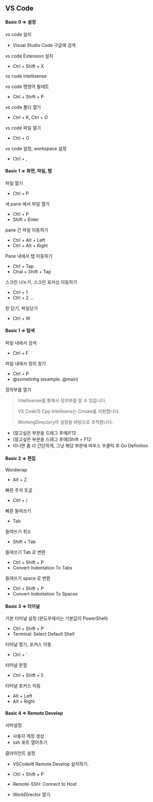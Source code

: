 ## VS Code

#### Basic 0 => 설정

vs code 설치
- Visual Studio Code 구글에 검색

vs code Extension 설치
- Ctrl + Shift + X

vs code intellisense

vs code 명령어 팔레트
- Ctrl + Shift + P

vs code 폴더 열기
- Ctrl + K, Ctrl + O

vs code 파일 열기
- Ctrl + O

vs code 설정, workspace 설정
- Ctrl + ,

#### Basic 1 => 화면, 파일, 탭

파일 열기
- Ctrl + P

새 pane 에서 파일 열기

- Ctrl + P
- Shift + Enter

pane 간 파일 이동하기
- Ctrl + Alt + Left
- Ctrl + Alt + Right

Pane 내에서 탭 이동하기
- Ctrl + Tap
- Ctral + Shift + Tap

스크린 나누기, 스크린 포커싱 이동하기
- Ctrl + 1
- Ctrl + 2
...

창 닫기, 파일닫기
- Ctrl + W


#### Basic 1 => 탐색

파일 내에서 검색
- Ctrl + F

파일 내에서 정의 찾기
- Ctrl + P
- @sometinhg (example. @main)

정의부를 열기

> Intellisense를 통해서 정의부를 알 수 있습니다.
>
> VS Code의 Cpp Intellisens는 Cmake를 지원합니다.
>
> WorkingDirectory의 설정을 바탕으로 추적합니다.

- (알고싶은 부분을 드래그 후에)F12
- (알고싶은 부분을 드래그 후에)Shift + F12
- 아니면 좀 더 간단하게, 그냥 해당 부분에 마우스 우클릭 후 Go Definition


#### Basic 2 => 편집

Wordwrap
- Alt + Z

빠른 주석 토글
- Ctrl + /

빠른 들여쓰기
- Tab

들여쓰기 취소
- Shift + Tab

들여쓰기 Tab 로 변환
- Ctrl + Shift + P
- Convert Indentation To Tabs

들여쓰기 space 로 변환
- Ctrl + Shift + P
- Convert Indentation To Spaces

#### Basic 3 => 터미널

기본 터미널 설정 (윈도우에서는 기본값이 PowerShell)
- Ctrl + Shift + P
- Terminal: Select Default Shell

터미널 열기, 포커스 이동
- Ctrl + `

터미널 분할
- Ctrl + Shift + 5

터미널 포커스 이동
- Alt + Left
- Alt + Right

#### Basic 4 => Remote Develop

서버설정

- 사용자 계정 생성
- ssh 포트 열어주기

클라이언트 설정
- VSCode에 Remote Develop 설치하기.
- Ctrl + Shift + P
- Remote-SSH: Connect to Host

- WorkDirector 열기.